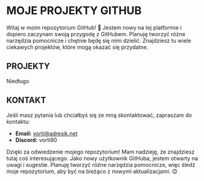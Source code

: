 # MOJE PROJEKTY GITHUB

Witaj w moim repozytorium GitHub! 🎉 Jestem nowy na tej platformie i dopiero zaczynam swoją przygodę z GitHubem. Planuję tworzyć różne narzędzia pomocnicze i chętnie będę się nimi dzielić. Znajdziesz tu wiele ciekawych projektów, które mogą okazać się przydatne.

## PROJEKTY
Niedługo

## KONTAKT
Jeśli masz pytania lub chciałbyś się ze mną skontaktować, zapraszam do kontaktu:
- **Email:** vorti@adresik.net
- **Discord:** vorti90

Dzięki za odwiedzenie mojego repozytorium! Mam nadzieję, że znajdziesz tutaj coś interesującego. Jako nowy użytkownik GitHuba, jestem otwarty na uwagi i sugestie. Planuję tworzyć różne narzędzia pomocnicze, więc śledź moje repozytorium, aby być na bieżąco z nowymi aktualizacjami. 😊
